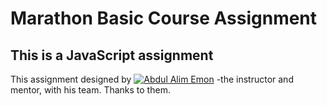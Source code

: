 # Marathon Basic Course Assignment

## This is a JavaScript assignment

This assignment designed by [![Abdul Alim Emon](https://img.shields.io/badge/Abdul_Alim_Emon-8a2be2)](https://github.com/Emon02) -the instructor and mentor, with his team. Thanks to them.